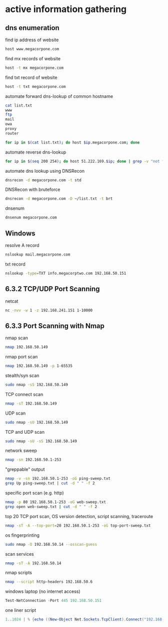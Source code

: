 # active information gathering
## dns enumeration
find ip address of website
```sh
host www.megacorpone.com
```

find mx records of website
```sh
host -t mx megacorpone.com
``` 

find txt record of website
```sh
host -t txt megacorpone.com
```

automate forward dns-lookup of common hostname
```sh
cat list.txt
www
ftp
mail
owa
proxy
router
```
```sh
for ip in $(cat list.txt); do host $ip.megacorpone.com; done
```

automate reverse dns-lookup
```sh
for ip in $(seq 200 254); do host 51.222.169.$ip; done | grep -v "not found"
```

automate dns lookup using DNSRecon
```sh
dnsrecon -d megacorpone.com -t std
```

DNSRecon with bruteforce
```sh
dnsrecon -d megacorpone.com -D ~/list.txt -t brt
```

dnsenum
```sh
dnsenum megacorpone.com
```

## Windows
resolve A record
```sh
nslookup mail.megacorpone.com
```
txt record
```sh
nslookup -type=TXT info.megacorptwo.com 192.168.50.151
```

## 6.3.2 TCP/UDP Port Scanning
netcat
```sh
nc -nvv -w 1 -z 192.168.241.151 1-10000
```

## 6.3.3 Port Scanning with Nmap

nmap scan
```sh
nmap 192.168.50.149
```

nmap port scan
```sh
nmap 192.168.50.149 -p 1-65535
```

stealth/syn scan
```sh
sudo nmap -sS 192.168.50.149
```

TCP connect scan
```sh
nmap -sT 192.168.50.149
```

UDP scan
```sh
sudo nmap -sU 192.168.50.149
```

TCP and UDP scan
```sh
sudo nmap -sU -sS 192.168.50.149
```

network sweep
```sh
nmap -sn 192.168.50.1-253
```

"greppable" output
```sh
nmap -v -sn 192.168.50.1-253 -oG ping-sweep.txt
grep Up ping-sweep.txt | cut -d " " -f 2
```

specific port scan (e.g. http)
```sh
nmap -p 80 192.168.50.1-253 -oG web-sweep.txt
grep open web-sweep.txt | cut -d " " -f 2
```

top 20 TCP port scan, OS version detection, script scanning, traceroute
```sh
nmap -sT -A --top-port=20 192.168.50.1-253 -oG top-port-sweep.txt
```

os fingerprinting
```sh
sudo nmap -O 192.168.50.14 --osscan-guess
```

scan services
```sh
nmap -sT -A 192.168.50.14
```

nmap scripts
```sh
nmap --script http-headers 192.168.50.6
```

windows laptop (no internet access)
```powershell
Test-NetConnection -Port 445 192.168.50.151
```

one liner script
```powershell
1..1024 | % {echo ((New-Object Net.Sockets.TcpClient).Connect("192.168.50.151", $_)) "TCP port $_ is open"} 2>$null
```

